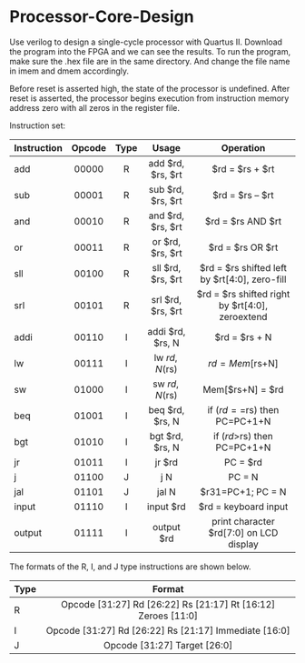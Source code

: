 # Processor-Core-Design

Use verilog to design a single-cycle processor with Quartus II.
Download the program into the FPGA and we can see the results.
To run the program, make sure the .hex file are in the same directory. And change the file name in imem and dmem accordingly.

Before reset is asserted high, the state of the processor is undefined. After reset is asserted, the processor begins execution from instruction memory address zero with all zeros in the register file.

Instruction set:

|Instruction  |Opcode|Type  |Usage            |   Operation                                      |
| ------------|:----:|:-----:| :-------------:|:----------------------------------------------:|
|add          |00000 |R     |add $rd, $rs, $rt|   $rd = $rs + $rt                                |
|sub          |00001 |R     |sub $rd, $rs, $rt|   $rd = $rs – $rt                    |
|and          |00010 |R     |and $rd, $rs, $rt|   $rd = $rs AND $rt|
|or           |00011 |R     |or $rd, $rs, $rt |   $rd = $rs OR $rt|
|sll          |00100 |R     |sll $rd, $rs, $rt|   $rd = $rs shifted left by $rt[4:0], zero-fill  |
|srl          |00101 |R     |srl $rd, $rs, $rt|   $rd = $rs shifted right by $rt[4:0], zeroextend|
|addi         |00110 |I     |addi $rd, $rs, N |   $rd = $rs + N                    |
|lw           |00111 |I     |lw $rd, N($rs)   |   $rd = Mem[$rs+N] |
|sw           |01000 |I     |sw $rd, N($rs)   |   Mem[$rs+N] = $rd|
|beq          |01001 |I     |beq $rd, $rs, N  |   if ($rd==$rs) then PC=PC+1+N           |
|bgt          |01010 |I     |bgt $rd, $rs, N  |   if ($rd>$rs) then PC=PC+1+N           |
|jr           |01011 |I     |jr $rd           |   PC = $rd               |
|j            |01100 |J     |j N              |   PC = N               |
|jal          |01101 |J     |jal N            |   $r31=PC+1; PC = N          |
|input        |01110 |I     |input $rd        |   $rd = keyboard input          |
|output       |01111 |I     |output $rd       |   print character $rd[7:0] on LCD display       |

The formats of the R, I, and J type instructions are shown below.

|Type |Format|
| ---------- | :-----------: |
|R    |Opcode [31:27]   Rd [26:22]   Rs [21:17]   Rt [16:12]       Zeroes [11:0]|
|I    |Opcode [31:27]   Rd [26:22]   Rs [21:17]   Immediate [16:0]|
|J    |Opcode [31:27]   Target [26:0]|


